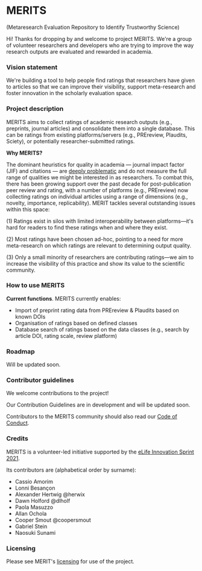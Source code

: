 # MERITS

(Metaresearch Evaluation Repository to Identify Trustworthy Science)

Hi! Thanks for dropping by and welcome to project MERITS. We're a group of volunteer researchers and developers who are trying to improve the way research outputs are evaluated and rewarded in academia. 

### Vision statement

We're building a tool to help people find ratings that researchers have given to articles so that we can improve their visibility, support meta-research and foster innovation in the scholarly evaluation space.

### Project description

MERITS aims to collect ratings of academic research outputs (e.g., preprints, journal articles) and consolidate them into a single database. This can be ratings from existing platforms/servers (e.g., PREreview, Plaudits, Sciety), or potentially researcher-submitted ratings. 

**Why MERITS?**

The dominant heuristics for quality in academia — journal impact factor (JIF) and citations — are [deeply problematic](https://doi.org/10.1371/journal.pbio.3000117) and do not measure the full range of qualities we might be interested in as researchers. To combat this, there has been growing support over the past decade for post-publication peer review and rating, with a number of platforms (e.g., PREreview) now collecting ratings on individual articles using a range of dimensions (e.g., novelty, importance, replicability). MERIT tackles several outstanding issues within this space: 

(1) Ratings exist in silos with limited interoperability between platforms—it's hard for readers to find these ratings when and where they exist. 

(2) Most ratings have been chosen ad-hoc, pointing to a need for more meta-research on which ratings are relevant to determining output quality. 

(3) Only a small minority of researchers are contributing ratings—we aim to increase the visibility of this practice and show its value to the scientific community.

### How to use MERITS

**Current functions**. MERITS currently enables:

- Import of preprint rating data from PREreview & Plaudits based on known DOIs
- Organisation of ratings based on defined classes
- Database search of ratings based on the data classes (e.g., search by article DOI, rating scale, review platform)

### Roadmap

Will be updated soon.

### Contributor guidelines

We welcome contributions to the project! 

Our Contribution Guidelines are in development and will be updated soon.

Contributors to the MERITS community should also read our [Code of Conduct](https://github.com/Innovation-Sprint-2021/MERITS/blob/main/CODE_OF_CONDUCT.md).

### Credits

MERITS is a volunteer-led initiative supported by the [eLife Innovation Sprint 2021](https://sprint.elifesciences.org/).

Its contributors are (alphabetical order by surname):

- Cassio Amorim
- Lonni Besançon
- Alexander Hertwig @herwix
- Dawn Holford @dlholf
- Paola Masuzzo
- Allan Ochola
- Cooper Smout @coopersmout
- Gabriel Stein
- Naosuki Sunami

### Licensing

Please see MERIT's [licensing](https://github.com/Innovation-Sprint-2021/MERITS/blob/main/LICENSE.md) for use of the project.